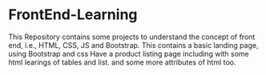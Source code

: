 # FrontEnd-Learning
This Repository contains some projects to understand the concept of front end, i.e., HTML, CSS, JS and Bootstrap.
This contains a basic landing page, using Bootstrap and css
Have a product listing page including with some html learings of tables and list. and some more attributes of html too.
